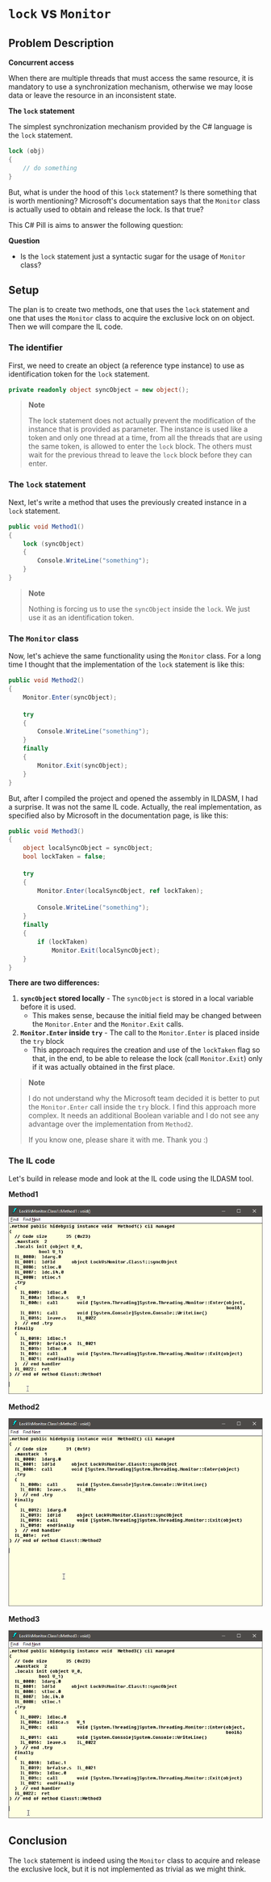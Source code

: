 # `lock` vs `Monitor`

## Problem Description

**Concurrent access**

When there are multiple threads that must access the same resource, it is mandatory to use a synchronization mechanism, otherwise we may loose data or leave the resource in an inconsistent state.

**The `lock` statement**

The simplest synchronization mechanism provided by the C# language is the `lock` statement.

```csharp
lock (obj)
{
	// do something
}
```

But, what is under the hood of this `lock` statement? Is there something that is worth mentioning? Microsoft's documentation says that the `Monitor` class is actually used to obtain and release the lock. Is that true?

This C# Pill is aims to answer the following question:

**Question**

- Is the `lock` statement just a syntactic sugar for the usage of `Monitor` class?

## Setup

The plan is to create two methods, one that uses the `lock` statement and one that uses the `Monitor` class to acquire the exclusive lock on on object. Then we will compare the IL code.

### The identifier

First, we need to create an object (a reference type instance) to use as identification token for the `lock` statement.

```csharp
private readonly object syncObject = new object();
```
> **Note**
>
> The lock statement does not actually prevent the modification of the instance that is provided as parameter. The instance is used like a token and only one thread at a time, from all the threads that are using the same token, is allowed to enter the `lock` block. The others must wait for the previous thread to leave the `lock` block before they can enter.

### The `lock` statement

Next, let's write a method that uses the previously created instance in a `lock` statement.

```csharp
public void Method1()
{
    lock (syncObject)
    {
        Console.WriteLine("something");
    }
}
```

> **Note**
>
> Nothing is forcing us to use the `syncObject` inside the `lock`. We just use it as an identification token.

### The `Monitor` class

Now, let's achieve the same functionality using the `Monitor` class. For a long time I thought that the implementation of the `lock` statement is like this:

```csharp
public void Method2()
{
    Monitor.Enter(syncObject);

    try
    {
        Console.WriteLine("something");
    }
    finally
    {
        Monitor.Exit(syncObject);
    }
}
```

But, after I compiled the project and opened the assembly in ILDASM, I had a surprise. It was not the same IL code. Actually, the real implementation, as specified also by Microsoft in the documentation page, is like this:

```csharp
public void Method3()
{
    object localSyncObject = syncObject;
    bool lockTaken = false;

    try
    {
        Monitor.Enter(localSyncObject, ref lockTaken);

        Console.WriteLine("something");
    }
    finally
    {
        if (lockTaken)
            Monitor.Exit(localSyncObject);
    }
}
```

**There are two differences:**

1. **`syncObject` stored locally** - The `syncObject` is stored in a local variable before it is used.
   - This makes sense, because the initial field may be changed between the `Monitor.Enter` and the `Monitor.Exit` calls.
2. **`Monitor.Enter` inside `try`** -  The call to the `Monitor.Enter` is placed inside the `try` block
   - This approach requires the creation and use of the `lockTaken` flag so that, in the end, to be able to release the lock (call `Monitor.Exit`) only if it was actually obtained in the first place.

> **Note**
>
> I do not understand why the Microsoft team decided it is better to put the `Monitor.Enter` call inside the `try` block. I find this approach more complex. It needs an additional Boolean variable and I do not see any advantage over the implementation from `Method2`.
>
> If you know one, please share it with me. Thank you :)

### The IL code

Let's build in release mode and look at the IL code using the ILDASM tool.

**Method1**

![Method1 ILDASM](method1-ildasm.png)

**Method2**

![Method2 ILDASM](method2-ildasm.png)

**Method3**

![Method3 ILDASM](method3-ildasm.png)

## Conclusion

The `lock` statement is indeed using the `Monitor` class to acquire and release the exclusive lock, but it is not implemented as trivial as we might think.

